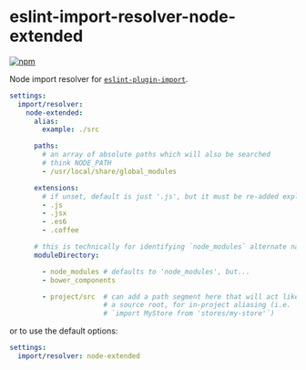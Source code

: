 # eslint-import-resolver-node-extended

[![npm](https://img.shields.io/npm/v/eslint-import-resolver-node-extended.svg)](https://www.npmjs.com/package/eslint-import-resolver-node-extended)

Node import resolver for [`eslint-plugin-import`](https://www.npmjs.com/package/eslint-plugin-import).

```yaml
settings:
  import/resolver:
    node-extended:
      alias:
        example: ./src

      paths:
        # an array of absolute paths which will also be searched
        # think NODE_PATH
        - /usr/local/share/global_modules

      extensions:
        # if unset, default is just '.js', but it must be re-added explicitly if set
        - .js
        - .jsx
        - .es6
        - .coffee

      # this is technically for identifying `node_modules` alternate names
      moduleDirectory:

        - node_modules # defaults to 'node_modules', but...
        - bower_components

        - project/src  # can add a path segment here that will act like
                       # a source root, for in-project aliasing (i.e.
                       # `import MyStore from 'stores/my-store'`)
```

or to use the default options:

```yaml
settings:
  import/resolver: node-extended
```
